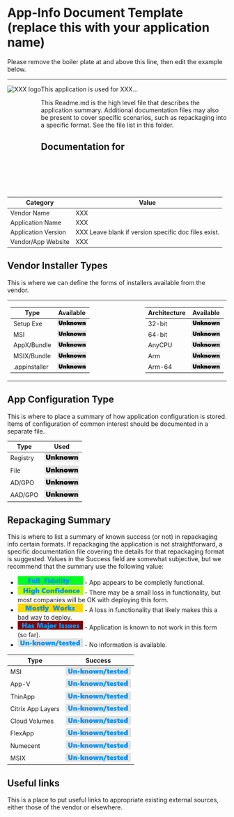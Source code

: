 # App-Info Document Template (replace this with your application name)



Please remove the boiler plate at and above this line, then edit the example below.
_____

<div>

<img src="/media/AppIcons/Template.png" align="left" height="256" alt="XXX logo"  />  This application is used for XXX...

This Readme.md is the high level file that describes the application summary.  Additional documentation files may also be present to cover specific scenarios, such as repackaging into a specific format. See the file list in this folder. 

</div>
<p> </p>

## Documentation for

| Category | Value |
|-----|-------------------------------------------------------|
| Vendor Name | XXX |
| Application Name| XXX |
| Application Version | XXX Leave blank if version specific doc files exist. |
| Vendor/App Website| XXX |



## Vendor Installer Types

This is where we can define the forms of installers available from the vendor.
<table >
<tr>
<td>

| Type | Available |
|----|----|
| Setup Exe | [<img src="/media/Unknown.png" alt="Unknown" />](/media/Unknown.png) |
| MSI | [<img src="/media/Unknown.png" alt="Unknown" />](/media/Unknown.png) |
| AppX/Bundle | [<img src="/media/Unknown.png" alt="Unknown" />](/media/Unknown.png) |
| MSIX/Bundle | [<img src="/media/Unknown.png" alt="Unknown" />](/media/Unknown.png) |
| .appinstaller | [<img src="/media/Unknown.png" alt="Unknown" />](/media/Unknown.png) |

</td>
<td width=100></td>
<td>

| Architecture | Available |
|----|----|
| 32-bit | [<img src="/media/Unknown.png" alt="Unknown" />](/media/Unknown.png) |
| 64-bit | [<img src="/media/Unknown.png" alt="Unknown" />](/media/Unknown.png) |
| AnyCPU | [<img src="/media/Unknown.png" alt="Unknown" />](/media/Unknown.png) |
| Arm | [<img src="/media/Unknown.png" alt="Unknown" />](/media/Unknown.png) |
| Arm-64 | [<img src="/media/Unknown.png" alt="Unknown" />](/media/Unknown.png) |

</td>
</tr>
</table>

## App Configuration Type

This is where to place a summary of how application configuration is stored.  Items of configuration of common interest should be documented in a separate file.

| Type | Used |
|----|----|
| Registry | [<img src="/media/Unknown.png" alt="Yes" />](/media/Unknown.png) |
| File | [<img src="/media/Unknown.png" alt="Yes" />](/media/Unknown.png) |
| AD/GPO | [<img src="/media/Unknown.png" alt="Yes" />](/media/Unknown.png) |
| AAD/GPO | [<img src="/media/Unknown.png" alt="Yes" />](/media/Unknown.png) |


## Repackaging Summary

This is where to list a summary of known success (or not) in repackaging info certain formats.  If repackaging the application is not straightforward, a specific documentation file covering the details for that repackaging format is suggested. Values in the Success field are somewhat subjective, but we recommend that the summary use the following value:

* [<img src="/media/CatFullFidelity.png" alt="Full Fidelity" />](/media/CatFullFidelity.png) - App appears to be completly functional.
* [<img src="/media/CatHighConfidence.png" alt="High Confidence" />](/media/CatHighConfidence.png) - There may be a small loss in functionality, but most companies will be OK with deploying this form.
* [<img src="/media/CatMostlyWorks.png" alt="Mostly Works" />](/media/CatMostlyWorks.png) - A loss in functionality that likely makes this a bad way to deploy.
* [<img src="/media/CatIssues.png" alt="Has Issues" />](/media/CatIssues.png) - Application is known to not work in this form (so far).
* [<img src="/media/CatUnknown.png" alt="Unknown/Untested" />](/media/CatUnknown.png) - No information is available.


| Type | Success |
|----|----|
| MSI | [<img src="/media/CatUnknown.png" alt="Unknown/Untested" />](/media/CatUnknown.png) |
| App-V | [<img src="/media/CatUnknown.png" alt="Unknown/Untested" />](/media/CatUnknown.png) |
| ThinApp | [<img src="/media/CatUnknown.png" alt="Unknown/Untested" />](/media/CatUnknown.png) |
| Citrix App Layers | [<img src="/media/CatUnknown.png" alt="Unknown/Untested" />](/media/CatUnknown.png) |
| Cloud Volumes | [<img src="/media/CatUnknown.png" alt="Unknown/Untested" />](/media/CatUnknown.png) |
| FlexApp | [<img src="/media/CatUnknown.png" alt="Unknown/Untested" />](/media/CatUnknown.png) |
| Numecent | [<img src="/media/CatUnknown.png" alt="Unknown/Untested" />](/media/CatUnknown.png) |
| MSIX | [<img src="/media/CatUnknown.png" alt="Unknown/Untested" />](/media/CatUnknown.png) |

## Useful links
This is a place to put useful links to appropriate existing external sources, either those of the vendor or elsewhere.
